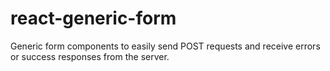 # react-generic-form
Generic form components to easily send POST requests and receive errors or success responses from the server.

